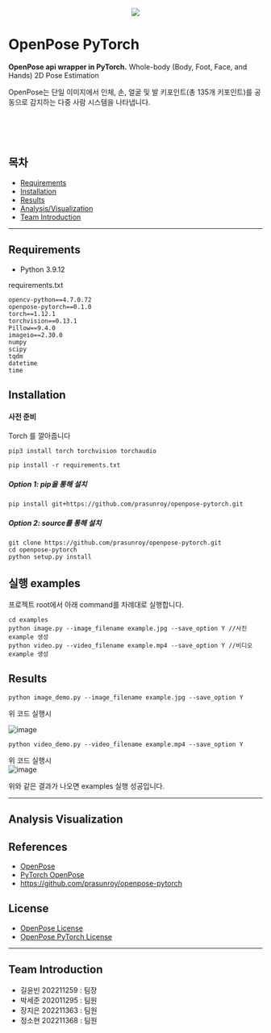 <p align='center'>
  <img src='https://github.com/prasunroy/openpose-pytorch/raw/master/assets/image_1.jpg' />
</p>

# OpenPose PyTorch
**OpenPose api wrapper in PyTorch.**
Whole-body (Body, Foot, Face, and Hands) 2D Pose Estimation

OpenPose는 단일 이미지에서 인체, 손, 얼굴 및 발 키포인트(총 135개 키포인트)를 공동으로 감지하는 다중 사람 시스템을 나타냅니다.

<br/><br/><br/>

## 목차
* [Requirements](#requirements)
* [Installation](#installation)
* [Results](#results)
* [Analysis/Visualization](#analysis-visualization)
* [Team Introduction](#team-introduction)

---

## Requirements
* Python 3.9.12

requirements.txt
```
opencv-python==4.7.0.72
openpose-pytorch==0.1.0
torch==1.12.1
torchvision==0.13.1
Pillow==9.4.0
imageio==2.30.0
numpy
scipy
tqdm
datetime
time
```



## Installation
#### 사전 준비
Torch 를 깔아줍니다
```
pip3 install torch torchvision torchaudio
```
 ```
 pip install -r requirements.txt
 ```


##### Option 1: pip을 통해 설치
```
pip install git+https://github.com/prasunroy/openpose-pytorch.git
```
##### Option 2: source를 통해 설치
```
git clone https://github.com/prasunroy/openpose-pytorch.git
cd openpose-pytorch
python setup.py install
```


## 실행 examples
프로젝트 root에서 아래 command를 차례대로 실행합니다.
```
cd examples
python image.py --image_filename example.jpg --save_option Y //사진 example 생성
python video.py --video_filename example.mp4 --save_option Y //비디오 example 생성
```

## Results
```
python image_demo.py --image_filename example.jpg --save_option Y
```
위 코드 실행시<br>

![image](https://github.com/Team-Lucky2022/openpose_pytorch/assets/74056843/9b2fe93d-de7c-44c1-bdaf-2bab69665a1d)

```
python video_demo.py --video_filename example.mp4 --save_option Y
``` 
위 코드 실행시<br>
![image](https://github.com/Team-Lucky2022/openpose_pytorch/assets/74056843/698e3c58-b113-4760-9842-a3dd04850c63)

위와 같은 결과가 나오면 examples 실행 성공입니다.

---

## Analysis Visualization

## References
* [OpenPose](https://github.com/CMU-Perceptual-Computing-Lab/openpose)
* [PyTorch OpenPose](https://github.com/Hzzone/pytorch-openpose)
* https://github.com/prasunroy/openpose-pytorch

## License
* [OpenPose License](https://github.com/CMU-Perceptual-Computing-Lab/openpose/blob/master/LICENSE)
* [OpenPose PyTorch License](https://github.com/prasunroy/openpose-pytorch/blob/master/LICENSE)

---

## Team Introduction
* 길윤빈 202211259 : 팀장 
* 박세준 202011295 : 팀원 
* 장지은 202211363 : 팀원
* 정소현 202211368 : 팀원


<br />
<br />
